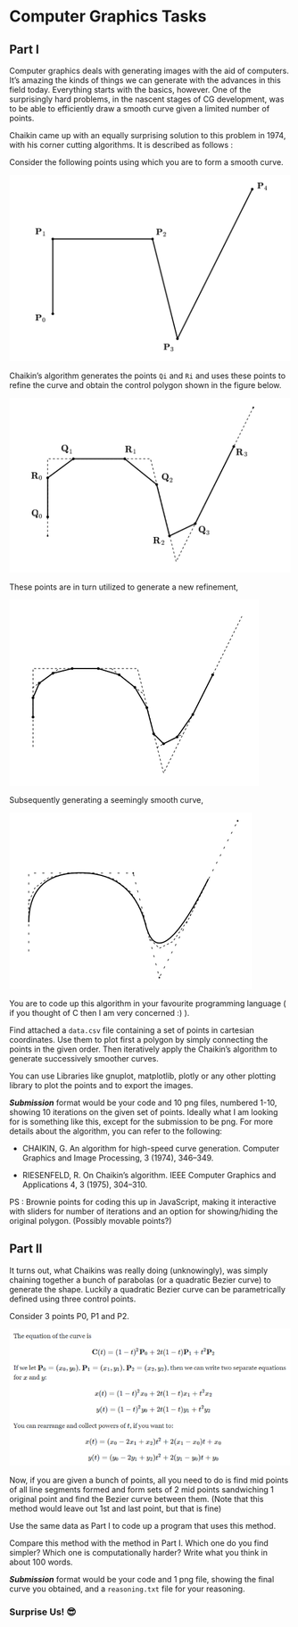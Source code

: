 # Computer Graphics Tasks

## Part I

Computer graphics deals with generating images with the aid of computers. It’s amazing the kinds of things we can generate with the advances in this field today. Everything starts with the basics, however. One of the surprisingly hard problems, in the nascent stages of CG development, was to be able to efficiently draw a smooth curve given a limited number of points.

Chaikin came up with an equally surprising solution to this problem in 1974, with his corner cutting algorithms. It is described as follows :

Consider the following points using which you are to form a smooth curve.

![Image 1](./media/gra1.png)

Chaikin’s algorithm generates the points `Qi` and `Ri` and uses these points to refine the curve and obtain the control polygon shown in the figure below.

![Image 2](./media/gra2.png)

These points are in turn utilized to generate a new refinement,

![Image 3](./media/gra3.png)

Subsequently generating a seemingly smooth curve,

![Image 4](./media/gra4.png)

You are to code up this algorithm in your favourite programming language ( if you thought of C then I am very concerned :) ).

Find attached a `data.csv` file containing a set of points in cartesian coordinates. Use them to plot first a polygon by simply connecting the points in the given order. Then iteratively apply the Chaikin’s algorithm to generate successively smoother curves.

You can use Libraries like gnuplot, matplotlib, plotly or any other plotting library to plot the points and to export the images.

**_Submission_** format would be your code and 10 png files, numbered 1-10, showing 10 iterations on the given set of points. Ideally what I am looking for is something like this, except for the submission to be png. For more details about the algorithm, you can refer to the following:

- CHAIKIN, G. An algorithm for high-speed curve generation. Computer Graphics and Image Processing, 3 (1974), 346–349.

- RIESENFELD, R. On Chaikin’s algorithm. IEEE Computer Graphics and Applications 4, 3 (1975), 304–310.

PS : Brownie points for coding this up in JavaScript, making it interactive with sliders for number of iterations and an option for showing/hiding the original polygon. (Possibly movable points?)

## Part II

It turns out, what Chaikins was really doing (unknowingly), was simply chaining together a bunch of parabolas (or a quadratic Bezier curve) to generate the shape. Luckily a quadratic Bezier curve can be parametrically defined using three control points.

Consider 3 points P0, P1 and P2.

![Image 4](./media/gra5.png)

Now, if you are given a bunch of points, all you need to do is find mid points of all line segments formed and form sets of 2 mid points sandwiching 1 original point and find the Bezier curve between them. (Note that this method would leave out 1st and last point, but that is fine)

Use the same data as Part I to code up a program that uses this method.

Compare this method with the method in Part I. Which one do you find simpler? Which one is computationally harder? Write what you think in about 100 words.

**_Submission_** format would be your code and 1 png file, showing the final curve you obtained, and a `reasoning.txt` file for your reasoning.

### Surprise Us! 😎
